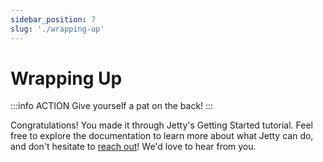 ```yaml
---
sidebar_position: 7
slug: './wrapping-up'
---
```


# Wrapping Up

:::info ACTION
Give yourself a pat on the back!
:::

Congratulations! You made it through Jetty's Getting Started tutorial. Feel free to explore the documentation to learn more about what Jetty can do, and don't hesitate to [reach out](mailto:product@get-jetty.com)! We'd love to hear from you.
